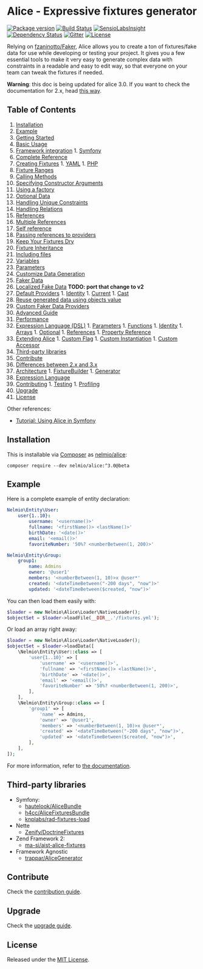 Alice - Expressive fixtures generator
=====================================

[![Package version](http://img.shields.io/packagist/vpre/nelmio/alice.svg?style=flat-square)](https://packagist.org/packages/nelmio/alice)
[![Build Status](https://img.shields.io/travis/nelmio/alice.svg?branch=master&style=flat-square)](https://travis-ci.org/nelmio/alice?branch=master)
[![SensioLabsInsight](https://img.shields.io/sensiolabs/i/25fb7890-61cd-4b1b-96b8-33b4db7ec212.svg?style=flat-square)](https://insight.sensiolabs.com/projects/25fb7890-61cd-4b1b-96b8-33b4db7ec212)
[![Dependency Status](https://www.versioneye.com/user/projects/5813cac941d4bc00128b57b3/badge.svg?style=flat)](https://www.versioneye.com/user/projects/5813cac941d4bc00128b57b3)
[![Gitter](https://img.shields.io/gitter/room/nelmio/alice.svg?style=flat)](https://gitter.im/hautelook/AliceBundle?utm_source=badge&utm_medium=badge&utm_campaign=pr-badge)
[![License](https://img.shields.io/badge/license-MIT-red.svg?style=flat-square)](LICENSE)


Relying on [fzaninotto/Faker](https://github.com/fzaninotto/Faker), Alice
allows you to create a ton of fixtures/fake data for use while developing
or testing your project. It gives you a few essential tools to make it
very easy to generate complex data with constraints in a readable and easy
to edit way, so that everyone on your team can tweak the fixtures if needed.

**Warning**: this doc is being updated for alice 3.0. If you want to check the
documentation for 2.x, head [this way](https://github.com/nelmio/alice/tree/2.x).

## Table of Contents

1. [Installation](#installation)
1. [Example](#example)
1. [Getting Started](doc/getting-started.md)
  1. [Basic Usage](doc/getting-started.md#basic-usage)
  1. [Framework integration](doc/getting-started.md#framework-integration)
    1. [Symfony](doc/getting-started.md#symfony)
1. [Complete Reference](doc/complete-reference.md)
  1. [Creating Fixtures](doc/complete-reference.md#creating-fixtures)
    1. [YAML](doc/complete-reference.md#yaml)
    1. [PHP](doc/complete-reference.md#php)
  1. [Fixture Ranges](doc/complete-reference.md#fixture-ranges)
  1. [Calling Methods](doc/complete-reference.md#calling-methods)
  1. [Specifying Constructor Arguments](doc/complete-reference.md#specifying-constructor-arguments)
  1. [Using a factory](doc/complete-reference.md#using-a-factory)
  1. [Optional Data](doc/complete-reference.md#optional-data)
  1. [Handling Unique Constraints](doc/complete-reference.md#handling-unique-constraints)
1. [Handling Relations](doc/relations-handling.md)
  1. [References](doc/relations-handling.md#references)
  1. [Multiple References](doc/relations-handling.md#multiple-references)
  1. [Self reference](doc/relations-handling.md#self-reference)
  1. [Passing references to providers](doc/relations-handling.md#passing-references-to-providers)
1. [Keep Your Fixtures Dry](doc/fixtures-refactoring.md)
  1. [Fixture Inheritance](doc/fixtures-refactoring.md#fixture-inheritance)
  1. [Including files](doc/fixtures-refactoring.md#including-files)
  1. [Variables](doc/fixtures-refactoring.md#variables)
  1. [Parameters](doc/fixtures-refactoring.md#parameters)
1. [Customize Data Generation](doc/customizing-data-generation.md)
  1. [Faker Data](doc/customizing-data-generation.md#faker-data)
  1. [Localized Fake Data](doc/customizing-data-generation.md#localized-fake-data) **TODO: port that change to v2**
  1. [Default Providers](doc/customizing-data-generation.md#default-providers)
    1. [Identity](doc/customizing-data-generation.md#identity)
    1. [Current](doc/customizing-data-generation.md#current)
    1. [Cast](doc/customizing-data-generation.md#cast)
  1. [Reuse generated data using objects value](doc/customizing-data-generation.md#reuse-generated-data-using-objects-value)
  1. [Custom Faker Data Providers](doc/customizing-data-generation.md#custom-faker-data-providers)
1. [Advanced Guide](doc/advanced-guide.md#advanced-guide)
  1. [Performance](doc/advanced-guide.md#performance)
  1. [Expression Language (DSL)](doc/advanced-guide.md#expression-language-dsl)
    1. [Parameters](doc/advanced-guide.md#parameters)
    1. [Functions](doc/advanced-guide.md#functions)
    1. [Identity](doc/advanced-guide.md#identity)
    1. [Arrays](doc/advanced-guide.md#arrays)
    1. [Optional](doc/advanced-guide.md#optional)
    1. [References](doc/advanced-guide.md#references)
    1. [Property Reference](doc/advanced-guide.md#property-reference)
  1. [Extending Alice](doc/advanced-guide.md#extending-alice)
    1. [Custom Flag](doc/advanced-guide.md#custom-flag)
    1. [Custom Instantiation](doc/advanced-guide.md#custom-instantiator)
    1. [Custom Accessor](doc/advanced-guide.md#custom-accessor)
1. [Third-party libraries](#third-party-libraries)
1. [Contribute](CONTRIBUTING.md#contribute)
  1. [Differences between 2.x and 3.x](CONTRIBUTING.md#differences-between-2x-and-3x)
  1. [Architecture](CONTRIBUTING.md#architecture)
    1. [FixtureBuilder](CONTRIBUTING.md#fixturebuilder)
    1. [Generator](CONTRIBUTING.md#generator)
  1. [Expression Language](CONTRIBUTING.md#expression-language)
  1. [Contributing](CONTRIBUTING.md#contributing)
    1. [Testing](CONTRIBUTING.md#testing)
    1. [Profiling](CONTRIBUTING.md#profiling)
1. [Upgrade](#upgrade)
1. [License](#license)

Other references:
  - [Tutorial: Using Alice in Symfony](https://knpuniversity.com/screencast/symfony-doctrine/fixtures-alice)

## Installation

This is installable via [Composer](https://getcomposer.org/) as
[nelmio/alice](https://packagist.org/packages/nelmio/alice):

    composer require --dev nelmio/alice:^3.0@beta


## Example

Here is a complete example of entity declaration:

```yaml
Nelmio\Entity\User:
    user{1..10}:
        username: '<username()>'
        fullname: '<firstName()> <lastName()>'
        birthDate: '<date()>'
        email: '<email()>'
        favoriteNumber: '50%? <numberBetween(1, 200)>'

Nelmio\Entity\Group:
    group1:
        name: Admins
        owner: '@user1'
        members: '<numberBetween(1, 10)>x @user*'
        created: '<dateTimeBetween("-200 days", "now")>'
        updated: '<dateTimeBetween($created, "now")>'
```

You can then load them easily with:

```php
$loader = new Nelmio\Alice\Loader\NativeLoader();
$objectSet = $loader->loadFile(__DIR__.'/fixtures.yml');
```

Or load an array right away:

```php
$loader = new Nelmio\Alice\Loader\NativeLoader();
$objectSet = $loader->loadData([
    \Nelmio\Entity\User::class => [
        'user{1..10}' => [
            'username' => '<username()>',
            'fullname' => '<firstName()> <lastName()>',
            'birthDate' => '<date()>',
            'email' => '<email()>',
            'favoriteNumber' => '50%? <numberBetween(1, 200)>',
        ],
    ],
    \Nelmio\Entity\Group::class => [
        'group1' => [
            'name' => Admins,
            'owner' => '@user1',
            'members' => '<numberBetween(1, 10)>x @user*',
            'created' => '<dateTimeBetween("-200 days", "now")>',
            'updated' => '<dateTimeBetween($created, "now")>',
        ],
    ],
]);
```

For more information, refer to [the documentation](#table-of-contents).


## Third-party libraries

* Symfony:
  * [hautelook/AliceBundle](https://github.com/hautelook/AliceBundle)
  * [h4cc/AliceFixturesBundle](https://github.com/h4cc/AliceFixturesBundle)
  * [knplabs/rad-fixtures-load](https://github.com/KnpLabs/rad-fixtures-load)
* Nette
  * [Zenify/DoctrineFixtures](https://github.com/Zenify/DoctrineFixtures)
* Zend Framework 2:
  * [ma-si/aist-alice-fixtures](https://github.com/ma-si/aist-alice-fixtures)
* Framework Agnostic
  * [trappar/AliceGenerator](https://github.com/trappar/AliceGenerator)


## Contribute

Check the [contribution guide](CONTRIBUTING.md).


## Upgrade

Check the [upgrade guide](UPGRADE.md).


## License

Released under the [MIT License](LICENSE).
